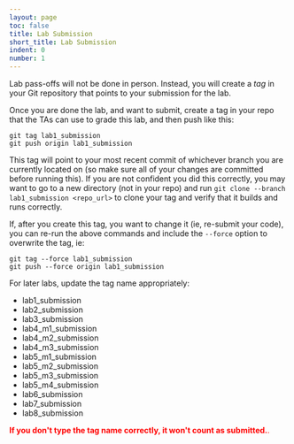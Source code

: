 ```yaml
---
layout: page
toc: false
title: Lab Submission
short_title: Lab Submission
indent: 0
number: 1
---
```


Lab pass-offs will not be done in person.  Instead, you will create a *tag* in your Git repository that points to your submission for the lab.

Once you are done the lab, and want to submit, create a tag in your repo that the TAs can use to grade this lab, and then push like this:

    git tag lab1_submission
    git push origin lab1_submission

This tag will point to your most recent commit of whichever branch you are currently located on (so make sure all of your changes are committed before running this).  If you are not confident you did this correctly, you may want to go to a new directory (not in your repo) and run `git clone --branch lab1_submission <repo_url>` to clone your tag and verify that it builds and runs correctly.

If, after you create this tag, you want to change it (ie, re-submit your code), you can re-run the above commands and include the `--force` option to overwrite the tag, ie:

    git tag --force lab1_submission
    git push --force origin lab1_submission


For later labs, update the tag name appropriately:
  * lab1_submission
  * lab2_submission
  * lab3_submission
  * lab4_m1_submission
  * lab4_m2_submission
  * lab4_m3_submission
  * lab5_m1_submission
  * lab5_m2_submission
  * lab5_m3_submission
  * lab5_m4_submission
  * lab6_submission
  * lab7_submission
  * lab8_submission

<span style="color:red">**If you don't type the tag name correctly, it won't count as submitted.**.
</span>
